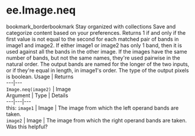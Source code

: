  
#  ee.Image.neq
bookmark_borderbookmark Stay organized with collections  Save and categorize content based on your preferences.
Returns 1 if and only if the first value is not equal to the second for each matched pair of bands in image1 and image2. If either image1 or image2 has only 1 band, then it is used against all the bands in the other image. If the images have the same number of bands, but not the same names, they're used pairwise in the natural order. The output bands are named for the longer of the two inputs, or if they're equal in length, in image1's order. The type of the output pixels is boolean.
Usage | Returns  
---|---  
`Image.neq(image2)` | Image  
Argument | Type | Details  
---|---|---  
this: `image1` | Image | The image from which the left operand bands are taken.  
`image2` | Image | The image from which the right operand bands are taken.  
Was this helpful?
